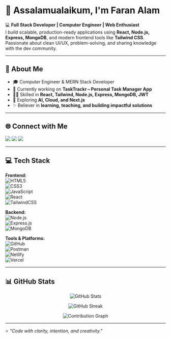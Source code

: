 # 👋 Assalamualaikum, I'm Faran Alam  

💻 **Full Stack Developer | Computer Engineer | Web Enthusiast**  
I build scalable, production-ready applications using **React, Node.js, Express, MongoDB**, and modern frontend tools like **Tailwind CSS**.  
Passionate about clean UI/UX, problem-solving, and sharing knowledge with the dev community.  

---

## 🌟 About Me
- 🎓 Computer Engineer & MERN Stack Developer  
- 🚀 Currently working on **TaskTrackr – Personal Task Manager App**  
- 👨‍💻 Skilled in **React, Tailwind, Node.js, Express, MongoDB, JWT**  
- 🌱 Exploring **AI, Cloud, and Next.js**  
- ✨ Believer in **learning, teaching, and building impactful solutions**  

---

## 🌐 Connect with Me
<p align="left">
  <a href="https://linkedin.com/in/faran-alam" target="_blank"><img src="https://img.shields.io/badge/LinkedIn-blue?style=for-the-badge&logo=linkedin" /></a>
  <a href="mailto:faran.alam@example.com"><img src="https://img.shields.io/badge/Email-red?style=for-the-badge&logo=gmail" /></a>
  <a href="https://faran-fullstack.netlify.app" target="_blank"><img src="https://img.shields.io/badge/Portfolio-black?style=for-the-badge&logo=vercel" /></a>
</p>  

---

## 💻 Tech Stack
**Frontend:**  
![HTML5](https://img.shields.io/badge/HTML5-orange?style=for-the-badge&logo=html5)  
![CSS3](https://img.shields.io/badge/CSS3-blue?style=for-the-badge&logo=css3)  
![JavaScript](https://img.shields.io/badge/JavaScript-yellow?style=for-the-badge&logo=javascript)  
![React](https://img.shields.io/badge/React-blue?style=for-the-badge&logo=react)  
![TailwindCSS](https://img.shields.io/badge/TailwindCSS-teal?style=for-the-badge&logo=tailwindcss)  

**Backend:**  
![Node.js](https://img.shields.io/badge/Node.js-green?style=for-the-badge&logo=node.js)  
![Express.js](https://img.shields.io/badge/Express.js-lightgrey?style=for-the-badge&logo=express)  
![MongoDB](https://img.shields.io/badge/MongoDB-darkgreen?style=for-the-badge&logo=mongodb)  

**Tools & Platforms:**  
![GitHub](https://img.shields.io/badge/GitHub-black?style=for-the-badge&logo=github)  
![Postman](https://img.shields.io/badge/Postman-orange?style=for-the-badge&logo=postman)  
![Netlify](https://img.shields.io/badge/Netlify-cyan?style=for-the-badge&logo=netlify)  
![Vercel](https://img.shields.io/badge/Vercel-black?style=for-the-badge&logo=vercel)  

---

## 📊 GitHub Stats
<p align="center">
  <img src="https://github-readme-stats.vercel.app/api?username=FaranAlam&show_icons=true&theme=radical" alt="GitHub Stats" />
</p>

<p align="center">
  <img src="https://github-readme-streak-stats.herokuapp.com/?user=FaranAlam&theme=radical" alt="GitHub Streak" />
</p>

<p align="center">
  <img src="https://github-readme-activity-graph.vercel.app/graph?username=FaranAlam&theme=react-dark" alt="Contribution Graph" />
</p>  

---

⭐️ *"Code with clarity, intention, and creativity."*  
